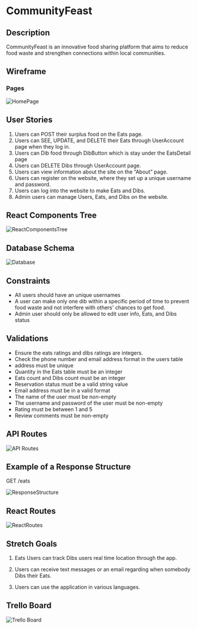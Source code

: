 # CommunityFeast

<!-- Headings -->

## Description

CommunityFeast is an innovative food sharing platform that aims to reduce food waste and strengthen connections within local communities. 

## Wireframe

### Pages

![HomePage](./Planning/pages.png)

## User Stories

1. Users can POST their surplus food on the Eats page.
2. Users can SEE, UPDATE, and DELETE their Eats through UserAccount page when they log in.
3. Users can Dib food through DibButton which is stay under the EatsDetail page
4. Users can DELETE Dibs through UserAccount page.
5. Users can view information about the site on the “About” page.
6. Users can register on the website, where they set up a unique username and password.
7. Users can log into the website to make Eats and Dibs.
8. Admin users can manage Users, Eats, and Dibs on the website.

## React Components Tree

![ReactComponentsTree](./Planning/react_tree.png)

## Database Schema

![Database](./Planning/schema.png)

## Constraints

- All users should have an unique usernames
- A user can make only one dib within a specific period of time to prevent food waste and not interfere with others' chances to get food.
- Admin user should only be allowed to edit user info, Eats, and Dibs status


## Validations

- Ensure the eats ratings and dibs ratings are integers.
- Check the phone number and email address format in the users table 
- address must be unique
- Quantity in the Eats table must be an integer
- Eats count and Dibs count must be an integer
- Reservation status must be a valid string value
- Email address must be in a valid format
- The name of the user must be non-empty
- The username and password of the user must be non-empty
- Rating must be between 1 and 5
- Review comments must be non-empty

## API Routes

![API Routes](./Planning/API.png)

## Example of a Response Structure

GET /eats

![ResponseStructure](./Planning/get_eats.png)

## React Routes

![ReactRoutes](./Planning/react_routes.png)

## Stretch Goals

1. Eats Users can track Dibs users real time location through the app.

2. Users can receive text messages or an email regarding when somebody Dibs their Eats.

3. Users can use the application in various languages.

## Trello Board

![Trello Board](./Planning/Trello.png)